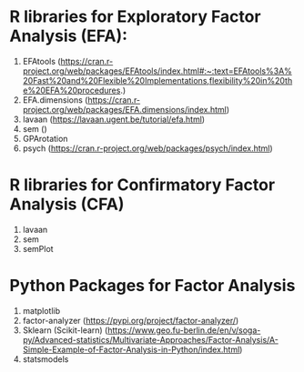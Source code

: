 # R libraries for Exploratory Factor Analysis (EFA):
1. EFAtools  (https://cran.r-project.org/web/packages/EFAtools/index.html#:~:text=EFAtools%3A%20Fast%20and%20Flexible%20Implementations,flexibility%20in%20the%20EFA%20procedures.)
2. EFA.dimensions (https://cran.r-project.org/web/packages/EFA.dimensions/index.html)
3. lavaan (https://lavaan.ugent.be/tutorial/efa.html)
4. sem ()
5. GPArotation
6. psych (https://cran.r-project.org/web/packages/psych/index.html)


# R libraries for Confirmatory Factor Analysis (CFA)
1. lavaan
2. sem
3. semPlot


# Python Packages for Factor Analysis
1. matplotlib
2. factor-analyzer (https://pypi.org/project/factor-analyzer/)
3. Sklearn (Scikit-learn)  (https://www.geo.fu-berlin.de/en/v/soga-py/Advanced-statistics/Multivariate-Approaches/Factor-Analysis/A-Simple-Example-of-Factor-Analysis-in-Python/index.html)
4. statsmodels
